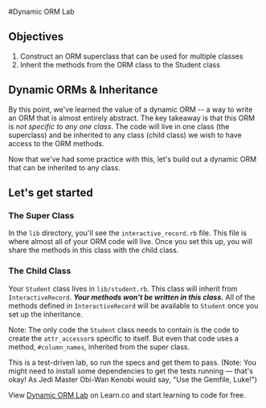 #Dynamic ORM Lab

## Objectives

1. Construct an ORM superclass that can be used for multiple classes
2. Inherit the methods from the ORM class to the Student class

## Dynamic ORMs & Inheritance

By this point, we've learned the value of a dynamic ORM -- a way to write an ORM that is almost entirely abstract. The key takeaway is that this ORM is *not specific to any one class*. The code will live in one class (the superclass) and be inherited to any class (child class) we wish to have access to the ORM methods.

Now that we've had some practice with this, let's build out a dynamic ORM that can be inherited to any class.

## Let's get started

### The Super Class

In the `lib` directory, you'll see the `interactive_record.rb` file. This file is where almost all of your ORM code will live. Once you set this up, you will share the methods in this class with the child class.


### The Child Class

Your `Student` class lives in `lib/student.rb`. This class will inherit from `InteractiveRecord`. ***Your methods won't be written in this class.*** All of the methods defined in `InteractiveRecord` will be available to `Student` once you set up the inheritance.

Note: The only code the `Student` class needs to contain is the code to create the `attr_accessor`s specific to itself. But even that code uses a method, `#column_names`, inherited from the super class.

This is a test-driven lab, so run the specs and get them to pass. (Note:
You might need to install some dependencies to get the tests running — that's
okay! As Jedi Master Obi-Wan Kenobi would say, "Use the Gemfile, Luke!")



<p data-visibility='hidden'>View <a href='https://learn.co/lessons/dynamic-orm-lab' title='Dynamic ORM Lab'>Dynamic ORM Lab</a> on Learn.co and start learning to code for free.</p>


<!-- def save
    sql = "INSERT INTO #{table_name_for_insert} (#{col_names_for_insert}) VALUES (#{values_for_insert})"
    DB[:conn].execute(sql)
    @id = DB[:conn].execute("SELECT last_insert_rowid() FROM #{table_name_for_insert}")[0][0]
  end

  def table_name_for_insert
    self.class.table_name
  end

  def values_for_insert
    values = []
    self.class.column_names.each do |col_name|
      values << "'#{send(col_name)}'" unless send(col_name).nil?
    end
    values.join(", ")
  end

  def col_names_for_insert
    self.class.column_names.delete_if {|col| col == "id"}.join(", ")
  end

  def self.find_by_name(name)
    sql = "SELECT * FROM #{self.table_name} WHERE name = '#{name}'"
    DB[:conn].execute(sql)
  end -->

